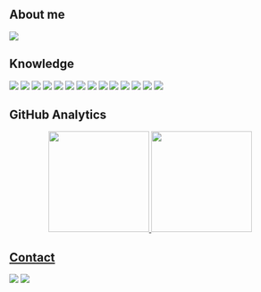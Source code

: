 ## About me

<img align="center" src="https://i.ibb.co/m6ZRWnd/header-03.png"/>

## Knowledge

<div>
  <img src="https://img.shields.io/badge/Linux-FCC624?style=for-the-badge&logo=linux&logoColor=black"\>
  <img src="https://img.shields.io/badge/Ubuntu-E95420?style=for-the-badge&logo=ubuntu&logoColor=white"\>
  <img src="https://img.shields.io/badge/NeoVim-%2357A143.svg?&style=for-the-badge&logo=neovim&logoColor=white"\>
  <img src="https://img.shields.io/badge/PyCharm-000000.svg?&style=for-the-badge&logo=PyCharm&logoColor=white"\>
  <img src="https://img.shields.io/badge/Python-3776AB?style=for-the-badge&logo=python&logoColor=white"\>
  <img src="https://img.shields.io/badge/Databricks-FF3621?style=for-the-badge&logo=Databricks&logoColor=white"\>
  <img src="https://img.shields.io/badge/Docker-2CA5E0?style=for-the-badge&logo=docker&logoColor=white"/>
  <img src="https://img.shields.io/badge/MySQL-005C84?style=for-the-badge&logo=mysql&logoColor=white"\>
  <img src="https://img.shields.io/badge/PostgreSQL-316192?style=for-the-badge&logo=postgresql&logoColor=white"\>
  <img src="https://img.shields.io/badge/tmux-1BB91F?style=for-the-badge&logo=tmux&logoColor=white"\>
  <img src="https://img.shields.io/badge/GIT-E44C30?style=for-the-badge&logo=git&logoColor=white"\>
  <img src="https://img.shields.io/badge/GitHub-100000?style=for-the-badge&logo=github&logoColor=white"\>
  <img src="https://img.shields.io/badge/Amazon_AWS-232F3E?style=for-the-badge&logo=amazon-aws&logoColor=white"\>
  <img src="https://img.shields.io/badge/TensorFlow-FF6F00?style=for-the-badge&logo=tensorflow&logoColor=white"\>
</div>

## GitHub Analytics

<div align="center">
  <a href="https://github.com/ElcomJ">
  <img height="180em" src="https://github-readme-stats.vercel.app/api?username=ElcomJ&show_icons=true&theme=dracula&include_all_commits=true&count_private=true"/>
  <img height="180em" src="https://github-readme-stats.vercel.app/api/top-langs/?username=ElcomJ&layout=compact&langs_count=7&theme=dracula"/>
</div>

## Contact

<div>
  <a href="https://www.linkedin.com/in/elcomjunior/" target="_blank"><img src="https://img.shields.io/badge/-LinkedIn-%230077B5?style=for-the-badge&logo=linkedin&logoColor=white" target="_blank"></a>
  <a href="mailto:elcomj31@gmail.com"><img src="https://img.shields.io/badge/Gmail-D14836?style=for-the-badge&logo=gmail&logoColor=white" target="_blank"></a>
</div>
